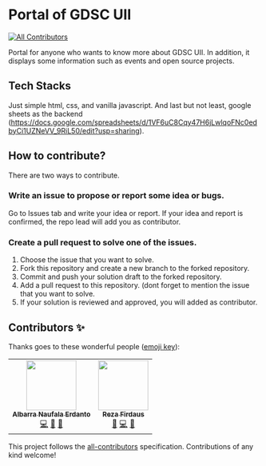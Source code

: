 # Portal of GDSC UII
<!-- ALL-CONTRIBUTORS-BADGE:START - Do not remove or modify this section -->
[![All Contributors](https://img.shields.io/badge/all_contributors-2-orange.svg?style=flat-square)](#contributors-)
<!-- ALL-CONTRIBUTORS-BADGE:END -->
Portal for anyone who wants to know more about GDSC UII. In addition, it displays some information such as events and open source projects.

## Tech Stacks
Just simple html, css, and vanilla javascript. And last but not least, google sheets as the backend (https://docs.google.com/spreadsheets/d/1VF6uC8Cqy47H6jLwlqoFNc0edbyCi1UZNeVV_9RiL50/edit?usp=sharing).

## How to contribute?
There are two ways to contribute.
### Write an issue to propose or report some idea or bugs.
Go to Issues tab and write your idea or report. If your idea and report is confirmed, the repo lead will add you as contributor.
### Create a pull request to solve one of the issues.
1. Choose the issue that you want to solve.
2. Fork this repository and create a new branch to the forked repository.
3. Commit and push your solution draft to the forked repository.
4. Add a pull request to this repository. (dont forget to mention the issue that you want to solve.
5. If your solution is reviewed and approved, you will added as contributor.

## Contributors ✨

Thanks goes to these wonderful people ([emoji key](https://allcontributors.org/docs/en/emoji-key)):

<!-- ALL-CONTRIBUTORS-LIST:START - Do not remove or modify this section -->
<!-- prettier-ignore-start -->
<!-- markdownlint-disable -->
<table>
  <tr>
    <td align="center"><a href="http://albarranaufala.github.io"><img src="https://avatars.githubusercontent.com/u/54704525?v=4?s=100" width="100px;" alt=""/><br /><sub><b>Albarra Naufala Erdanto</b></sub></a><br /><a href="https://github.com/gdscuii/portal/commits?author=albarranaufala" title="Code">💻</a> <a href="#ideas-albarranaufala" title="Ideas, Planning, & Feedback">🤔</a> <a href="#design-albarranaufala" title="Design">🎨</a></td>
    <td align="center"><a href="https://firdausreza-portfolio.vercel.app/"><img src="https://avatars.githubusercontent.com/u/62591909?v=4?s=100" width="100px;" alt=""/><br /><sub><b>Reza Firdaus</b></sub></a><br /><a href="#design-firdausreza" title="Design">🎨</a> <a href="https://github.com/gdscuii/portal/commits?author=firdausreza" title="Code">💻</a> <a href="#ideas-firdausreza" title="Ideas, Planning, & Feedback">🤔</a></td>
  </tr>
</table>

<!-- markdownlint-restore -->
<!-- prettier-ignore-end -->

<!-- ALL-CONTRIBUTORS-LIST:END -->

This project follows the [all-contributors](https://github.com/all-contributors/all-contributors) specification. Contributions of any kind welcome!

